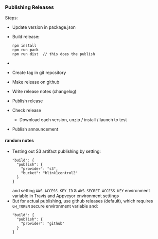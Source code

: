 ### Publishing Releases

Steps:
- Update version in package.json
- Build release:
    ```
    npm install
    npm run pack
    npm run dist  // this does the publish
    ```
-



- Create tag in git repository
- Make release on github
- Write release notes (changelog)
- Publish release
- Check release
    - Download each version, unzip / install / launch to test
- Publish announcement




#### random notes
- Testing out S3 artifact publishing by setting:
    ```
    "build": {
      "publish": {
        "provider": "s3",
        "bucket": "blink1control2"
      }
    }
    ```
    and setting `AWS_ACCESS_KEY_ID` & `AWS_SECRET_ACCESS_KEY` environment variable in Travis and Appveyor environment settings
- But for actual publishing, use github releases (default), which requires `GH_TOKEN` secure environment variable and:
    ```
    "build": {
      "publish": {
        "provider": "github"
      }
    }
